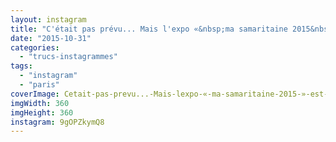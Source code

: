 ```yaml
---
layout: instagram
title: "C'était pas prévu... Mais l'expo «&nbsp;ma samaritaine 2015&nbsp;» est vraiment chouette ! #paris"
date: "2015-10-31"
categories: 
  - "trucs-instagrammes"
tags: 
  - "instagram"
  - "paris"
coverImage: Cetait-pas-prevu...-Mais-lexpo-«-ma-samaritaine-2015-»-est-vraiment-chouette-paris.jpg
imgWidth: 360
imgHeight: 360
instagram: 9gOPZkymQ8
---
```

